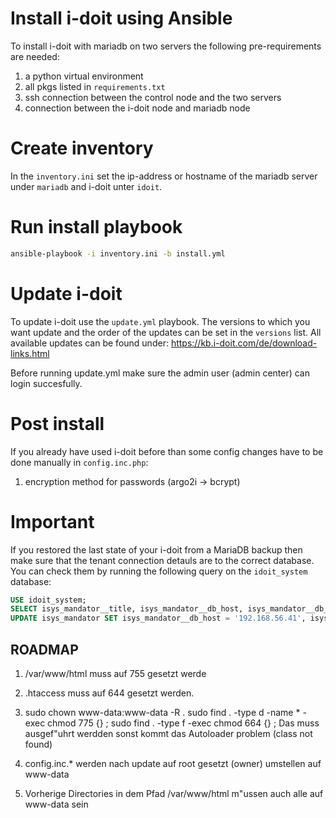 # Install i-doit using Ansible

To install i-doit with mariadb on two servers the following pre-requirements are
needed:
1. a python virtual environment
2. all pkgs listed in `requirements.txt`
3. ssh connection between the control node and the two servers
4. connection between the i-doit node and mariadb node

# Create inventory

In the `inventory.ini` set the ip-address or hostname of the mariadb server
under `mariadb` and i-doit unter `idoit`. 

# Run install playbook

```bash
ansible-playbook -i inventory.ini -b install.yml
```

# Update i-doit

To update i-doit use the `update.yml` playbook. The versions to which you want
update and the order of the updates can be set in the `versions` list. All
available updates can be found under: https://kb.i-doit.com/de/download-links.html

Before running update.yml make sure the admin user (admin center) can login
succesfully.

# Post install

If you already have used i-doit before than some config changes have to be done
manually in `config.inc.php`:
1. encryption method for passwords (argo2i -> bcrypt)

# Important

If you restored the last state of your i-doit from a MariaDB backup then make
sure that the tenant connection detauls are to the correct database. You can
check them by running the following query on the `idoit_system` database:

```sql
USE idoit_system;
SELECT isys_mandator__title, isys_mandator__db_host, isys_mandator__db_port, isys_mandator__db_name, isys_mandator__db_user, isys_mandator__db_pass, isys_mandator__apikey FROM isys_mandator;
UPDATE isys_mandator SET isys_mandator__db_host = '192.168.56.41', isys_mandator__db_pass = '';
```

## ROADMAP

1. /var/www/html muss auf 755 gesetzt werde
2. .htaccess muss auf 644 gesetzt werden.
3. sudo chown www-data:www-data -R .
sudo find . -type d -name \* -exec chmod 775 {} \;
sudo find . -type f -exec chmod 664 {} \;
Das muss ausgef"uhrt werdden sonst kommt das Autoloader problem (class not
found)

4. config.inc.* werden nach update auf root gesetzt (owner) umstellen auf
   www-data 
5. Vorherige Directories in dem Pfad /var/www/html m"ussen auch alle auf
   www-data sein
